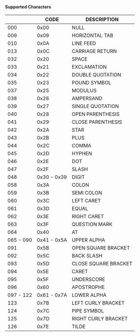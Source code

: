 #### Supported Characters

|           | CODE        | DESCRIPTION          |
|-----------|-------------|----------------------|
| 000       | 0x00        | NULL                 |
| 009       | 0x09        | HORIZONTAL TAB       |
| 010       | 0x0A        | LINE FEED            |
| 013       | 0x0C        | CARRIAGE RETURN      |
| 032       | 0x20        | SPACE                |
| 033       | 0x21        | EXCLAMATION          |
| 034       | 0x22        | DOUBLE QUOTATION     |
| 035       | 0x23        | POUND SYMBOL         |
| 037       | 0x25        | MODULUS              |
| 038       | 0x26        | AMPERSAND            |
| 039       | 0x27        | SINGLE QUOTATION     |
| 040       | 0x28        | OPEN PARENTHESIS     |
| 041       | 0x29        | CLOSE PARENTHESIS    |
| 042       | 0x2A        | STAR                 |
| 043       | 0x2B        | PLUS                 |
| 044       | 0x2C        | COMMA                |
| 045       | 0x2D        | HYPHEN               |
| 046       | 0x2E        | DOT                  |
| 047       | 0x2F        | SLASH                |
| 048       | 0x30 - 0x39 | DIGIT                |
| 058       | 0x3A        | COLON                |
| 059       | 0x3B        | SEMI COLON           |
| 060       | 0x3C        | LEFT CARET           |
| 061       | 0x3D        | EQUAL                |
| 062       | 0x3E        | RIGHT CARET          |
| 063       | 0x3F        | QUESTION MARK        |
| 064       | 0x40        | AT                   |
| 065 - 090 | 0x41 - 0x5A | UPPER ALPHA          |
| 091       | 0x5B        | OPEN SQUARE BRACKET  |
| 092       | 0x5C        | BACK SLASH           |
| 093       | 0x5D        | CLOSE SQUARE BRACKET |
| 094       | 0x5E        | CARET                |
| 095       | 0x5F        | UNDERSCORE           |
| 096       | 0x60        | APOSTROPHE           |
| 097 - 122 | 0x61 - 0x7A | LOWER ALPHA          |
| 123       | 0x7B        | LEFT CURLY BRACKET   |
| 124       | 0x7C        | PIPE SYMBOL          |
| 125       | 0x7D        | RIGHT CURLY BRACKET  |
| 126       | 0x7E        | TILDE                |
